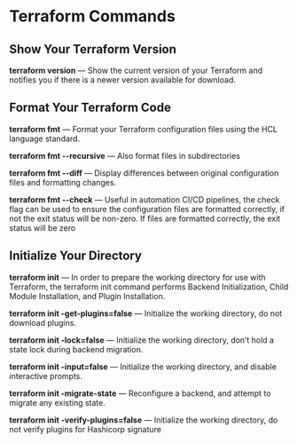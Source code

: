 # Terraform Commands

## Show Your Terraform Version

**terraform version** — Show the current version of your Terraform and notifies you if there is a newer version available for download.

## Format Your Terraform Code

**terraform fmt** — Format your Terraform configuration files using the HCL language standard.

**terraform fmt --recursive** — Also format files in subdirectories

**terraform fmt --diff** — Display differences between original configuration files and formatting changes.

**terraform fmt --check** — Useful in automation CI/CD pipelines, the check flag can be used to ensure the configuration files are formatted correctly, if not the exit status will be non-zero. If files are formatted correctly, the exit status will be zero

## Initialize Your Directory

**terraform init** — In order to prepare the working directory for use with Terraform, the terraform init command performs Backend Initialization, Child Module Installation, and Plugin Installation.

**terraform init -get-plugins=false** — Initialize the working directory, do not download plugins.

**terraform init -lock=false** — Initialize the working directory, don’t hold a state lock during backend migration.

**terraform init -input=false** — Initialize the working directory, and disable interactive prompts.

**terraform init -migrate-state** — Reconfigure a backend, and attempt to migrate any existing state.

**terraform init -verify-plugins=false** — Initialize the working directory, do not verify plugins for Hashicorp signature
